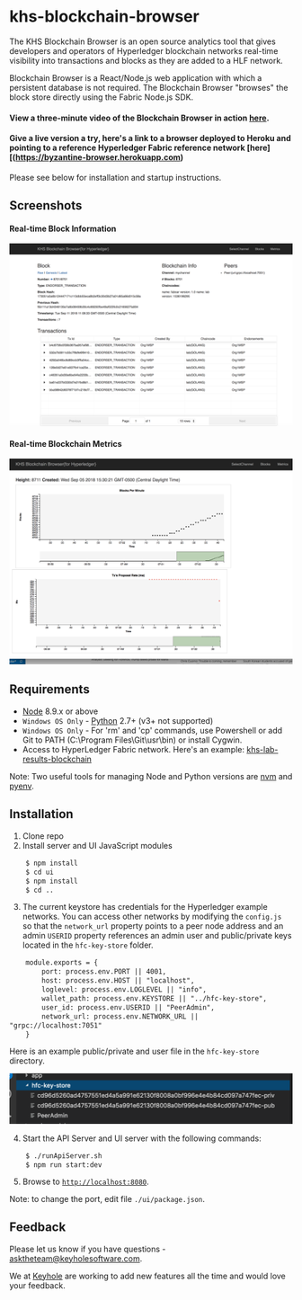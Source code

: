 # khs-blockchain-browser

The KHS Blockchain Browser is an open source analytics tool that gives developers and operators of Hyperledger blockchain networks real-time visibility into transactions and blocks as they are added to a HLF network. 

Blockchain Browser is a React/Node.js web application with which a persistent database is not required. The Blockchain Browser "browses" the block store directly using the Fabric Node.js SDK. 

#### View a three-minute video of the Blockchain Browser in action [here](https://youtu.be/yu96eA8GstQ).

#### Give a live version a try, here's a link to a browser deployed to Heroku and pointing to a reference Hyperledger Fabric reference network [here][(https://byzantine-browser.herokuapp.com)

Please see below for installation and startup instructions. 

## Screenshots 

#### Real-time Block Information

![](images/khs-block-browser.png)

#### Real-time Blockchain Metrics

![](images/blockbrowsermetrics.png)

## Requirements
* [Node](https://nodejs.org/en/download/) 8.9.x or above
* `Windows OS Only` - [Python](https://www.python.org/downloads/) 2.7+ (v3+ not supported)
* `Windows OS Only` - For 'rm' and 'cp' commands, use Powershell or add Git to PATH (C:\Program Files\Git\usr\bin) or install Cygwin.
* Access to HyperLedger Fabric network. Here's an example: [khs-lab-results-blockchain](https://github.com/in-the-keyhole/khs-lab-results-blockchain)

Note: Two useful tools for managing Node and Python versions are [nvm](https://github.com/creationix/nvm) and [pyenv](https://github.com/pyenv/pyenv).

## Installation 
1. Clone repo
2. Install server and UI JavaScript modules 


```
    $ npm install 
    $ cd ui
    $ npm install 
    $ cd ..
```

3. The current keystore has credentials for the Hyperledger example networks. You can access other networks by modifying the `config.js` so that the `network_url` property points to a peer node address and an admin `USERID` property references an admin user and public/private keys located in the `hfc-key-store` folder.

```
    module.exports = {
        port: process.env.PORT || 4001,
        host: process.env.HOST || "localhost",
        loglevel: process.env.LOGLEVEL || "info",
        wallet_path: process.env.KEYSTORE || "../hfc-key-store",
        user_id: process.env.USERID || "PeerAdmin",
        network_url: process.env.NETWORK_URL || "grpc://localhost:7051"  
    }
```

Here is an example public/private and user file in the `hfc-key-store` directory. 

![](images/keystore.png)

4. Start the API Server and UI server with the following commands:

```
    $ ./runApiServer.sh 
    $ npm run start:dev 
```

5. Browse to [`http://localhost:8080`](http://localhost:8080).

Note: to change the port, edit file `./ui/package.json`.

## Feedback
Please let us know if you have questions - asktheteam@keyholesoftware.com. 

We at [Keyhole](https://keyholesoftware.com) are working to add new features all the time and would love your feedback.
